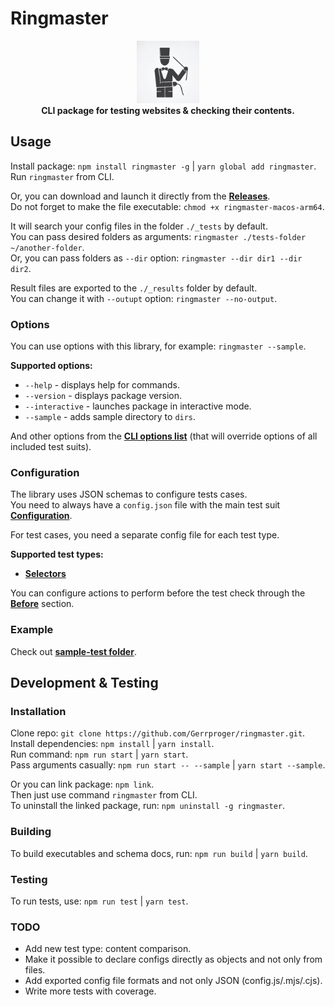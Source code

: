 # Ringmaster

<p align="center">
  <img src="./ringmaster-logo.png" width="100px"><br>
  <b>CLI package for testing websites & checking their contents.</b>
</p>
 
## Usage

Install package: `npm install ringmaster -g` | `yarn global add ringmaster`.\
Run `ringmaster` from CLI.

Or, you can download and launch it directly from the **[Releases](https://github.com/Gerrproger/ringmaster/releases/)**.\
Do not forget to make the file executable: `chmod +x ringmaster-macos-arm64`.

It will search your config files in the folder `./_tests` by default.\
You can pass desired folders as arguments: `ringmaster ./tests-folder ~/another-folder`.\
Or, you can pass folders as `--dir` option: `ringmaster --dir dir1 --dir dir2`.

Result files are exported to the `./_results` folder by default.\
You can change it with `--outupt` option: `ringmaster --no-output`.

### Options

You can use options with this library, for example: `ringmaster --sample`.

**Supported options:**

- `--help` - displays help for commands.
- `--version` - displays package version.
- `--interactive` - launches package in interactive mode.
- `--sample` - adds sample directory to `dirs`.

And other options from the **[CLI options list](./docs/schema_cli-properties-options.md)** (that will override options of all included test suits).

### Configuration

The library uses JSON schemas to configure tests cases.\
You need to always have a `config.json` file with the main test suit **[Configuration](./docs/schema_config.md)**.

For test cases, you need a separate config file for each test type.

**Supported test types:**

- **[Selectors](./docs/schema_selectors.md)**

You can configure actions to perform before the test check through the **[Before](./docs/schema_before.md)** section.

### Example

Check out **[sample-test folder](./sample-test)**.

## Development & Testing

### Installation

Clone repo: `git clone https://github.com/Gerrproger/ringmaster.git`.\
Install dependencies: `npm install` | `yarn install`.\
Run command: `npm run start` | `yarn start`.\
Pass arguments casually: `npm run start -- --sample` | `yarn start --sample`.

Or you can link package: `npm link`.\
Then just use command `ringmaster` from CLI.\
To uninstall the linked package, run: `npm uninstall -g ringmaster`.

### Building

To build executables and schema docs, run: `npm run build` | `yarn build`.

### Testing

To run tests, use: `npm run test` | `yarn test`.

### TODO

- Add new test type: content comparison.
- Make it possible to declare configs directly as objects and not only from files.
- Add exported config file formats and not only JSON (config.js/.mjs/.cjs).
- Write more tests with coverage.
